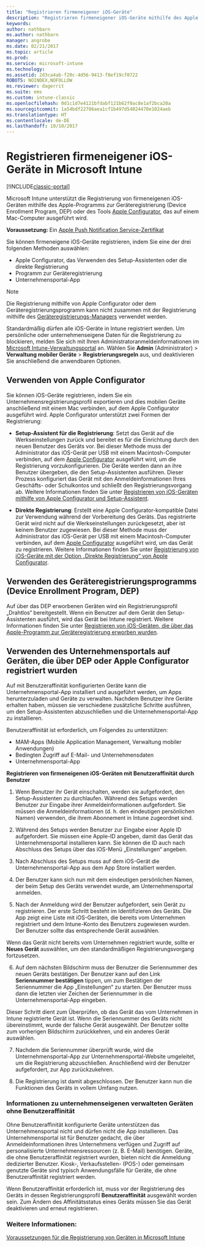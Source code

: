 ```yaml
---
title: "Registrieren firmeneigener iOS-Geräte"
description: "Registrieren firmeneigener iOS-Geräte mithilfe des Apple Device Enrollment Program (DEP) oder Apple Configurator"
keywords: 
author: nathbarn
ms.author: nathbarn
manager: angrobe
ms.date: 02/21/2017
ms.topic: article
ms.prod: 
ms.service: microsoft-intune
ms.technology: 
ms.assetid: 2d3ca4ab-f20c-4d56-9413-f8ef19cf0722
ROBOTS: NOINDEX,NOFOLLOW
ms.reviewer: dagerrit
ms.suite: ems
ms.custom: intune-classic
ms.openlocfilehash: 0d1c1d7e4121bfdabf121b62f0ac8e1af2bca20a
ms.sourcegitcommit: 1a54bdf22786aea1cf1b497d54024470e1024aeb
ms.translationtype: HT
ms.contentlocale: de-DE
ms.lasthandoff: 10/10/2017
---
```

# <a name="enroll-corporate-owned-ios-devices-in-microsoft-intune"></a>Registrieren firmeneigener iOS-Geräte in Microsoft Intune

[!INCLUDE[classic-portal](../includes/classic-portal.md)]

Microsoft Intune unterstützt die Registrierung von firmeneigenen iOS-Geräten mithilfe des Apple-Programms zur Geräteregistrierung (Device Enrollment Program, DEP) oder des Tools [Apple Configurator](https://go.microsoft.com/fwlink/?LinkId=518017), das auf einem Mac-Computer ausgeführt wird.

**Voraussetzung:** Ein [Apple Push Notification Service-Zertifikat](set-up-ios-and-mac-management-with-microsoft-intune.md)

Sie können firmeneigene iOS-Geräte registrieren, indem Sie eine der drei folgenden Methoden auswählen:

- Apple Configurator, das Verwenden des Setup-Assistenten oder die direkte Registrierung
- Programm zur Geräteregistrierung
- Unternehmensportal-App

>[!NOTE]
>Die Registrierung mithilfe von Apple Configurator oder dem Geräteregistrierungsprogramm kann nicht zusammen mit der Registrierung mithilfe des [Geräteregistrierungs-Managers](enroll-corporate-owned-devices-with-the-device-enrollment-manager-in-microsoft-intune.md) verwendet werden.

Standardmäßig dürfen alle iOS-Geräte in Intune registriert werden. Um persönliche oder unternehmenseigene Daten für die Registrierung zu blockieren, melden Sie sich mit Ihren Administratoranmeldeinformationen im [Microsoft Intune-Verwaltungsportal](https://manage.microsoft.com) an. Wählen Sie **Admin** (Administrator) > **Verwaltung mobiler Geräte** > **Registrierungsregeln** aus, und deaktivieren Sie anschließend die anwendbaren Optionen.

## <a name="use-apple-configurator"></a>Verwenden von Apple Configurator

Sie können iOS-Geräte registrieren, indem Sie ein Unternehmensregistrierungsprofil exportieren und dies mobilen Geräte anschließend mit einem Mac verbinden, auf dem Apple Configurator ausgeführt wird. Apple Configurator unterstützt zwei Formen der Registrierung:

- **Setup-Assistent für die Registrierung**: Setzt das Gerät auf die Werkseinstellungen zurück und bereitet es für die Einrichtung durch den neuen Benutzer des Geräts vor. Bei dieser Methode muss der Administrator das iOS-Gerät per USB mit einem Macintosh-Computer verbinden, auf dem [Apple Configurator](https://go.microsoft.com/fwlink/?LinkId=518017) ausgeführt wird, um die Registrierung vorzukonfigurieren. Die Geräte werden dann an ihre Benutzer übergeben, die den Setup-Assistenten ausführen. Dieser Prozess konfiguriert das Gerät mit den Anmeldeinformationen Ihres Geschäfts- oder Schulkontos und schließt den Registrierungsvorgang ab. Weitere Informationen finden Sie unter [Registrieren von iOS-Geräten mithilfe von Apple Configurator und Setup-Assistent](ios-setup-assistant-enrollment-in-microsoft-intune.md).

- **Direkte Registrierung**: Erstellt eine Apple Configurator-kompatible Datei zur Verwendung während der Vorbereitung des Geräts. Das registrierte Gerät wird nicht auf die Werkseinstellungen zurückgesetzt, aber ist keinem Benutzer zugewiesen. Bei dieser Methode muss der Administrator das iOS-Gerät per USB mit einem Macintosh-Computer verbinden, auf dem [Apple Configurator](https://go.microsoft.com/fwlink/?LinkId=518017) ausgeführt wird, um das Gerät zu registrieren. Weitere Informationen finden Sie unter [Registrierung von iOS-Geräte mit der Option „Direkte Registrierung“ von Apple Configurator](ios-direct-enrollment-in-microsoft-intune.md).

## <a name="use-the-device-enrollment-program-dep"></a>Verwenden des Geräteregistrierungsprogramms (Device Enrollment Program, DEP)
Auf über das DEP erworbenen Geräten wird ein Registrierungsprofil „Drahtlos“ bereitgestellt. Wenn ein Benutzer auf dem Gerät den Setup-Assistenten ausführt, wird das Gerät bei Intune registriert. Weitere Informationen finden Sie unter [Registrieren von iOS-Geräten, die über das Apple-Programm zur Geräteregistrierung erworben wurden](ios-device-enrollment-program-in-microsoft-intune.md).

## <a name="use-the-company-portal-on-dep-enrolled-or-apple-configurator-enrolled-devices"></a>Verwenden des Unternehmensportals auf Geräten, die über DEP oder Apple Configurator registriert wurden

Auf mit Benutzeraffinität konfigurierten Geräte kann die Unternehmensportal-App installiert und ausgeführt werden, um Apps herunterzuladen und Geräte zu verwalten. Nachdem Benutzer ihre Geräte erhalten haben, müssen sie verschiedene zusätzliche Schritte ausführen, um den Setup-Assistenten abzuschließen und die Unternehmensportal-App zu installieren.

Benutzeraffinität ist erforderlich, um Folgendes zu unterstützen:
  - MAM-Apps (Mobile Application Management, Verwaltung mobiler Anwendungen)
  - Bedingten Zugriff auf E-Mail- und Unternehmensdaten
  - Unternehmensportal-App

**Registrieren von firmeneigenen iOS-Geräten mit Benutzeraffinität durch Benutzer**
1. Wenn Benutzer ihr Gerät einschalten, werden sie aufgefordert, den Setup-Assistenten zu durchlaufen. Während des Setups werden Benutzer zur Eingabe ihrer Anmeldeinformationen aufgefordert. Sie müssen die Anmeldeinformationen (d. h. den eindeutigen persönlichen Namen) verwenden, die ihrem Abonnement in Intune zugeordnet sind.

2. Während des Setups werden Benutzer zur Eingabe einer Apple ID aufgefordert. Sie müssen eine Apple-ID angeben, damit das Gerät das Unternehmensportal installieren kann. Sie können die ID auch nach Abschluss des Setups über das iOS-Menü „Einstellungen“ angeben.

3. Nach Abschluss des Setups muss auf dem iOS-Gerät die Unternehmensportal-App aus dem App Store installiert werden.

4. Der Benutzer kann sich nun mit dem eindeutigen persönlichen Namen, der beim Setup des Geräts verwendet wurde, am Unternehmensportal anmelden.

5. Nach der Anmeldung wird der Benutzer aufgefordert, sein Gerät zu registrieren. Der erste Schritt besteht im Identifizieren des Geräts. Die App zeigt eine Liste mit iOS-Geräten, die bereits vom Unternehmen registriert und dem Intune-Konto des Benutzers zugewiesen wurden. Der Benutzer sollte das entsprechende Gerät auswählen.

  Wenn das Gerät nicht bereits vom Unternehmen registriert wurde, sollte er **Neues Gerät** auswählen, um den standardmäßigen Registrierungsvorgang fortzusetzen.

6. Auf dem nächsten Bildschirm muss der Benutzer die Seriennummer des neuen Geräts bestätigen. Der Benutzer kann auf den Link **Seriennummer bestätigen** tippen, um zum Bestätigen der Seriennummer die App „Einstellungen“ zu starten. Der Benutzer muss dann die letzten vier Zeichen der Seriennummer in die Unternehmensportal-App eingeben.

  Dieser Schritt dient zum Überprüfen, ob das Gerät das vom Unternehmen in Intune registrierte Gerät ist. Wenn die Seriennummer des Geräts nicht übereinstimmt, wurde der falsche Gerät ausgewählt. Der Benutzer sollte zum vorherigen Bildschirm zurückkehren, und ein anderes Gerät auswählen.

7. Nachdem die Seriennummer überprüft wurde, wird die Unternehmensportal-App zur Unternehmensportal-Website umgeleitet, um die Registrierung abzuschließen. Anschließend wird der Benutzer aufgefordert, zur App zurückzukehren.

8. Die Registrierung ist damit abgeschlossen. Der Benutzer kann nun die Funktionen des Geräts in vollem Umfang nutzen.

### <a name="about-corporate-owned-managed-devices-with-no-user-affinity"></a>Informationen zu unternehmenseigenen verwalteten Geräten ohne Benutzeraffinität

Ohne Benutzeraffinität konfigurierte Geräte unterstützen das Unternehmensportal nicht und dürfen nicht die App installieren. Das Unternehmensportal ist für Benutzer gedacht, die über Anmeldeinformationen ihres Unternehmens verfügen und Zugriff auf personalisierte Unternehmensressourcen (z. B. E-Mail) benötigen. Geräte, die ohne Benutzeraffinität registriert wurden, bieten nicht die Anmeldung dedizierter Benutzer. Kiosk-, Verkaufsstellen- (POS-) oder gemeinsam genutzte Geräte sind typisch Anwendungsfälle für Geräte, die ohne Benutzeraffinität registriert werden.

Wenn Benutzeraffinität erforderlich ist, muss vor der Registrierung des Geräts in dessen Registrierungsprofil **Benutzeraffinität** ausgewählt worden sein. Zum Ändern des Affinitätsstatus eines Geräts müssen Sie das Gerät deaktivieren und erneut registrieren.



### <a name="see-also"></a>Weitere Informationen:
[Voraussetzungen für die Registrierung von Geräten in Microsoft Intune](prerequisites-for-enrollment.md)
